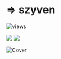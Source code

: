 # **=> szyven**

![views](https://komarev.com/ghpvc/?username=szyven&style=flat-square)

<img src="https://github-readme-stats.vercel.app/api?username=szyven&show_icons=true&theme=midnight-purple">
<img src="https://github-readme-stats.vercel.app/api/top-langs/?username=szyven&theme=midnight-purple&layout=compact">

![Cover](https://i.imgur.com/KsbkbLo.jpg)                                                                                                                                                                                                                                                                                                                               
